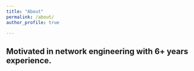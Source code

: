 ```yaml
---
title: "About"
permalink: /about/
author_profile: true

---
```

Motivated in network engineering with 6+ years experience.
---
